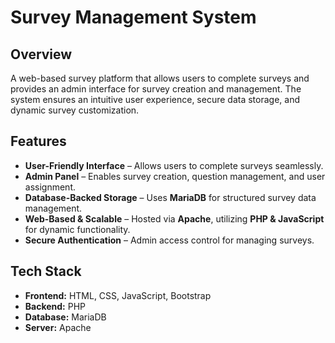 # Survey Management System

## Overview
A web-based survey platform that allows users to complete surveys and provides an admin interface for survey creation and management. The system ensures an intuitive user experience, secure data storage, and dynamic survey customization.

## Features
- **User-Friendly Interface** – Allows users to complete surveys seamlessly.
- **Admin Panel** – Enables survey creation, question management, and user assignment.
- **Database-Backed Storage** – Uses **MariaDB** for structured survey data management.
- **Web-Based & Scalable** – Hosted via **Apache**, utilizing **PHP & JavaScript** for dynamic functionality.
- **Secure Authentication** – Admin access control for managing surveys.

## Tech Stack
- **Frontend:** HTML, CSS, JavaScript, Bootstrap
- **Backend:** PHP
- **Database:** MariaDB
- **Server:** Apache
